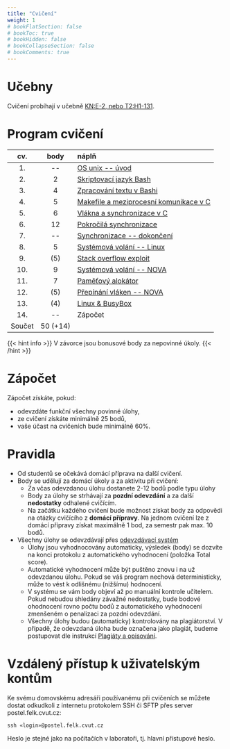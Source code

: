 ```yaml
---
title: "Cvičení"
weight: 1
# bookFlatSection: false
# bookToc: true
# bookHidden: false
# bookCollapseSection: false
# bookComments: true
---
```


# Učebny
Cvičení probíhají v učebně
[KN:E-2, nebo T2:H1-131](https://www.fel.cvut.cz/cz/education/rozvrhy-ng.B191/public/html/predmety/46/83/p4683606.html).

# Program cvičení
| cv.   | body  | náplň
| :---: | :---: | :---
| 1.    | --    | [OS unix -- úvod](lab1)
| 2.    | 2     | [Skriptovací jazyk Bash](lab2)
| 3.    | 4     | [Zpracování textu v Bashi](lab3)
| 4.    | 5     | [Makefile a meziprocesní komunikace v C](lab4)
| 5.    | 6     | [Vlákna a synchronizace v C](lab5)
| 6.    | 12    | [Pokročilá synchronizace](lab6)
| 7.    | --    | [Synchronizace -- dokončení](lab7)
| 8.    | 5     | [Systémová volání -- Linux](lab8)
| 9.    | (5)   | [Stack overflow exploit](lab9)
| 10.   | 9     | [Systémová volání -- NOVA](lab10)
| 11.   | 7     | [Paměťový alokátor](lab11)
| 12.   | (5)   | [Přepínání vláken -- NOVA](lab12)
| 13.   | (4)   | [Linux & BusyBox](lab13)
| 14.   | --    | Zápočet
| Součet | 50 (+14) |

{{< hint info >}}
V závorce jsou bonusové body za nepovinné úkoly.
{{< /hint >}}

# Zápočet
Zápočet získáte, pokud:
- odevzdáte funkční všechny povinné úlohy,
- ze cvičení získáte minimálně 25 bodů,
- vaše účast na cvičeních bude minimálně 60%.

# Pravidla
- Od studentů se očekává domácí příprava na další cvičení.
- Body se udělují za domácí úkoly a za aktivitu při cvičení:
    - Za včas odevzdanou úlohu dostanete 2-12 bodů podle typu úlohy
    - Body za úlohy se strhávají za **pozdní odevzdání** a za další
      **nedostatky** odhalené cvičícím.
    - Na začátku každého cvičení bude možnost získat body za odpovědi na otázky
      cvičícího z **domácí přípravy**. Na jednom cvičení lze z domácí přípravy
      získat maximálně 1 bod, za semestr pak max. 10 bodů.
- Všechny úlohy se odevzdávají přes [odevzdávací systém][hw-upload]
    - Úlohy jsou vyhodnocovány automaticky, výsledek (body) se dozvíte na konci
      protokolu z automatického vyhodnocení (položka Total score).
    - Automatické vyhodnocení může být puštěno znovu i na už odevzdanou úlohu.
      Pokud se váš program nechová deterministicky, může to vést k odlišnému
      (nižšímu) hodnocení.
    - V systému se vám body objeví až po manuální kontrole učitelem. Pokud
      nebudou shledány závažné nedostatky, bude bodové ohodnocení rovno počtu
      bodů z automatického vyhodnocení zmenšeném o penalizaci za pozdní
      odevzdání.
    - Všechny úlohy budou (automaticky) kontrolovány na plagiátorství. V
      případě, že odevzdaná úloha bude označena jako plagiát, budeme postupovat
      dle instrukcí [Plagiáty a opisování][plagiat].

[hw-upload]: https://cw.felk.cvut.cz/brute/student/course/B4B35OSY
[plagiat]: https://cw.fel.cvut.cz/wiki/help/common/plagiaty_opisovani

# Vzdálený přístup k uživatelským kontům
Ke svému domovskému adresáři používanému při cvičeních se můžete dostat
odkudkoli z internetu protokolem SSH či SFTP přes server postel.felk.cvut.cz:

    ssh «login»@postel.felk.cvut.cz

Heslo je stejné jako na počítačích v laboratoři, tj. hlavní přístupové heslo.
